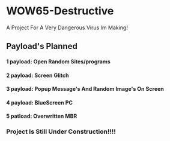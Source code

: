 # WOW65-Destructive
A Project For A Very Dangerous Virus Im Making!
## Payload's Planned

#### 1 payload: Open Random Sites/programs
#### 2 payload: Screen Glitch
#### 3 payload: Popup Message's And Random Image's On Screen
#### 4 payload: BlueScreen PC
#### 5 patload: Overwritten MBR

### Project Is Still Under Construction!!!!
